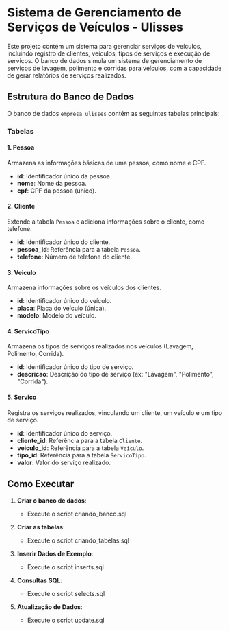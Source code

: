 # Sistema de Gerenciamento de Serviços de Veículos - Ulisses

Este projeto contém um sistema para gerenciar serviços de veículos, incluindo registro de clientes, veículos, tipos de serviços e execução de serviços. O banco de dados simula um sistema de gerenciamento de serviços de lavagem, polimento e corridas para veículos, com a capacidade de gerar relatórios de serviços realizados.

## Estrutura do Banco de Dados

O banco de dados `empresa_ulisses` contém as seguintes tabelas principais:

### Tabelas

#### 1. **Pessoa**

Armazena as informações básicas de uma pessoa, como nome e CPF.

- **id**: Identificador único da pessoa.
- **nome**: Nome da pessoa.
- **cpf**: CPF da pessoa (único).

#### 2. **Cliente**

Extende a tabela `Pessoa` e adiciona informações sobre o cliente, como telefone.

- **id**: Identificador único do cliente.
- **pessoa_id**: Referência para a tabela `Pessoa`.
- **telefone**: Número de telefone do cliente.

#### 3. **Veiculo**

Armazena informações sobre os veículos dos clientes.

- **id**: Identificador único do veículo.
- **placa**: Placa do veículo (única).
- **modelo**: Modelo do veículo.

#### 4. **ServicoTipo**

Armazena os tipos de serviços realizados nos veículos (Lavagem, Polimento, Corrida).

- **id**: Identificador único do tipo de serviço.
- **descricao**: Descrição do tipo de serviço (ex: "Lavagem", "Polimento", "Corrida").

#### 5. **Servico**

Registra os serviços realizados, vinculando um cliente, um veículo e um tipo de serviço.

- **id**: Identificador único do serviço.
- **cliente_id**: Referência para a tabela `Cliente`.
- **veiculo_id**: Referência para a tabela `Veiculo`.
- **tipo_id**: Referência para a tabela `ServicoTipo`.
- **valor**: Valor do serviço realizado.

## Como Executar

1. **Criar o banco de dados**:

   - Execute o script criando_banco.sql

2. **Criar as tabelas**:

   - Execute o script criando_tabelas.sql

3. **Inserir Dados de Exemplo**:

   - Execute o script inserts.sql

4. **Consultas SQL**:

   - Execute o script selects.sql

5. **Atualização de Dados**:

   - Execute o script update.sql

